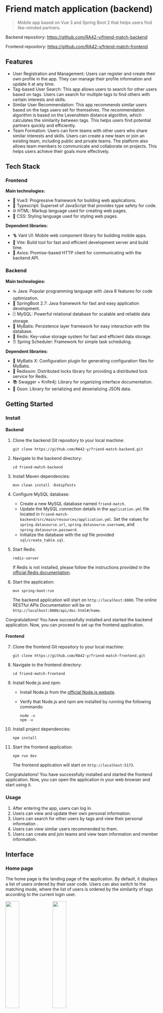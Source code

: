 # Friend match application (backend)

> Mobile app based on Vue 3 and Spring Boot 2 that helps users find like-minded partners.

Backend repository: https://github.com/RA42-y/friend-match-backend

Frontend repository: https://github.com/RA42-y/friend-match-frontend

## Features

- User Registration and Management: Users can register and create their own profile in the app. They can manage their profile information and update it at any time.
- Tag-based User Search: This app allows users to search for other users based on tags. Users can search for multiple tags to find others with certain interests and skills.
- Similar User Recommendation: This app recommends similar users based on the tags users set for themselves. The recommendation algorithm is based on the Levenshtein distance algorithm, which calculates the similarity between tags. This helps users find potential partners quickly and efficiently.
- Team Formation: Users can form teams with other users who share similar interests and skills. Users can create a new team or join an existing team, including public and private teams. The platform also allows team members to communicate and collaborate on projects. This helps users achieve their goals more effectively.

## Tech Stack

### Frontend

**Main technologies:**

- 🌟 Vue3: Progressive framework for building web applications.
- 💼 Typescript: Superset of JavaScript that provides type safety for code.
- 🌐 HTML: Markup language used for creating web pages.
- 🎨 CSS: Styling language used for styling web pages.

**Dependent libraries:**

- 🪜 Vant UI: Mobile web component library for building mobile apps.
- 🚀 Vite: Build tool for fast and efficient development server and build time.
- 🔗 Axios: Promise-based HTTP client for communicating with the backend API.

### Backend

**Main technologies:**

- ☕️ Java: Popular programming language with Java 8 features for code optimization.
- 🍃 SpringBoot 2.7: Java framework for fast and easy application development.
- 🗄️ MySQL: Powerful relational database for scalable and reliable data storage.
- 🏢 MyBatis: Persistence layer framework for easy interaction with the database.
- 🔄 Redis: Key-value storage system for fast and efficient data storage.
- ⏰ Spring Scheduler: Framework for simple task scheduling.

**Dependent libraries:**

- 🧩 MyBatis X: Configuration plugin for generating configuration files for MyBatis.
- 🔐 Redisson: Distributed locks library for providing a distributed lock service for Redis.
- 📚 Swagger + Knife4j: Library for organizing interface documentation.
- 🍬 Gson: Library for serializing and deserializing JSON data.

## Getting Started

### Install

#### Backend

1. Clone the backend Git repository to your local machine:

    ```shell
    git clone https://github.com/RA42-y/friend-match-backend.git
    ```

2. Navigate to the backend directory:

    ```shell
    cd friend-match-backend
    ```

3. Install Maven dependencies:

    ```shell
    mvn clean install -DskipTests
    ```

4. Configure MySQL database:

    - Create a new MySQL database named `friend-match`.
    - Update the MySQL connection details in the `application.yml` file located in `friend-match-backend/src/main/resources/application.yml`. Set the values for `spring.datasource.url`, `spring.datasource.username`, and `spring.datasource.password`.
    - Initialize the database with the sql file provided `sql/create_table.sql`.

5. Start Redis:

    ```shell
    redis-server
    ```

    If Redis is not installed, please follow the instructions provided in the [official Redis documentation](https://redis.io/topics/quickstart).

6. Start the application:

    ```shell
    mvn spring-boot:run
    ```

    The backend application will start on `http://localhost:8080`. The online RESTful APIs Documentation will be on `http://localhost:8080/api/doc.html#/home`.

Congratulations! You have successfully installed and started the backend application. Now, you can proceed to set up the frontend application.

#### Frontend

7. Clone the frontend Git repository to your local machine:

    ```shell
    git clone https://github.com/RA42-y/friend-match-frontend.git
    ```

8. Navigate to the frontend directory:

    ```shell
    cd friend-match-frontend
    ```

9. Install Node.js and npm:

    - Install Node.js from the [official Node.js website](https://nodejs.org/en/download/).

    - Verify that Node.js and npm are installed by running the following commands:

        ```shell
        node -v
        npm -v
        ```

10. Install project dependencies:

    ```shell
    npm install
    ```

11. Start the frontend application:

    ```shell
    npm run dev
    ```

    The frontend application will start on `http://localhost:5173`.

Congratulations! You have successfully installed and started the frontend application. Now, you can open the application in your web browser and start using it.

### Usage

1. After entering the app, users can log in.
2. Users can view and update their own personal information.
3. Users can search for other users by tags and view their personal information .
4. Users can view similar users recommended to them.
5. Users can create and join teams and view team information and member information.

## Interface

### Home page

The home page is the landing page of the application. By default, it displays a list of users ordered by their user code. Users can also switch to the matching mode, where the list of users is ordered by the similarity of tags according to the current login user.

<p>
  <img src="assets/home.png" width="30%" />
  <img src="assets/home-matching.png" width="30%" /> 
</p>

### User Search

Users can search for other users based on selected tags. The list of users who have the selected tags will be displayed.

<p float="left">
  <img src="assets/search-tags.png" width="30%" />
  <img src="assets/search-results.png" width="30%" /> 
</p>

### Teams

The Teams page shows a list of public or private teams. Users can create a new team by filling out a form.

<p float="left">
  <img src="assets/team-public.png" width="30%" />
  <img src="assets/team-private.png" width="30%" /> 
  <img src="assets/team-add-form.png" width="30%" />
</p>

### User Info

The User Info page is only accessible to logged-in users. Users can update their personal information by clicking on the corresponding section.

<p float="left">
  <img src="assets/login.png" width="30%" />
  <img src="assets/user.png" width="30%" />
  <img src="assets/user-update-info.png" width="30%" /> 
</p>

## API

Backend RESTful API documentation: [friend-match-backend-api-v1.md](assets/friend-match-backend-api-v1.md)

## License

This project is licensed under the MIT License - see the [LICENSE](LICENSE.md) file for details.
